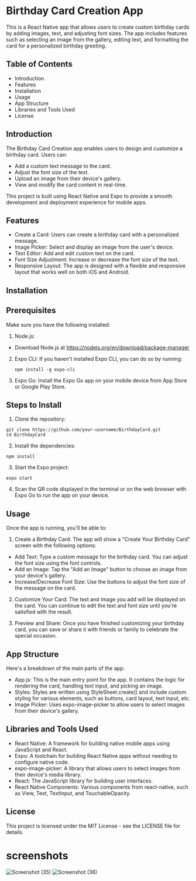 # Birthday Card Creation App

This is a React Native app that allows users to create custom birthday cards by adding images, text, and adjusting font sizes. The app includes features such as selecting an image from the gallery, editing text, and formatting the card for a personalized birthday greeting.

## Table of Contents

* Introduction
* Features
* Installation
* Usage
* App Structure
* Libraries and Tools Used
* License

## Introduction

The Birthday Card Creation app enables users to design and customize a birthday card. Users can:

* Add a custom text message to the card.
* Adjust the font size of the text.
* Upload an image from their device's gallery.
* View and modify the card content in real-time.

This project is built using React Native and Expo to provide a smooth development and deployment experience for mobile apps.

## Features

* Create a Card: Users can create a birthday card with a personalized message.
* Image Picker: Select and display an image from the user's device.
* Text Editor: Add and edit custom text on the card.
* Font Size Adjustment: Increase or decrease the font size of the text.
* Responsive Layout: The app is designed with a flexible and responsive layout that works well on both iOS and Android.


## Installation

## Prerequisites

Make sure you have the following installed:

1. Node.js:
 * Download Node.js at https://nodejs.org/en/download/package-manager

2. Expo CLI: If you haven't installed Expo CLI, you can do so by running:
   ```
   npm install -g expo-cli
   ```
3. Expo Go: Install the Expo Go app on your mobile device from App Store or Google Play Store.

## Steps to Install

1. Clone the repository:

```
git clone https://github.com/your-username/BirthdayCard.git
cd BirthdayCard
```
2. Install the dependencies:
```
npm install
```
3. Start the Expo project:
```
expo start
```
4. Scan the QR code displayed in the terminal or on the web browser with Expo Go to run the app on your device.

## Usage

Once the app is running, you'll be able to:

1. Create a Birthday Card: The app will show a "Create Your Birthday Card" screen with the following options:

* Add Text: Type a custom message for the birthday card. You can adjust the font size using the font controls.
* Add an Image: Tap the "Add an Image" button to choose an image from your device's gallery.
* Increase/Decrease Font Size: Use the buttons to adjust the font size of the message on the card.

2. Customize Your Card: The text and image you add will be displayed on the card. You can continue to edit the text and font size until you're satisfied with the result.

3. Preview and Share: Once you have finished customizing your birthday card, you can save or share it with friends or family to celebrate the special occasion.

## App Structure

Here's a breakdown of the main parts of the app:

* App.js: This is the main entry point for the app. It contains the logic for rendering the card, handling text input, and picking an image.
* Styles: Styles are written using StyleSheet.create() and include custom styling for various elements, such as buttons, card layout, text 
 input, etc.
* Image Picker: Uses expo-image-picker to allow users to select images from their device's gallery.


## Libraries and Tools Used

* React Native: A framework for building native mobile apps using JavaScript and React.
* Expo: A toolchain for building React Native apps without needing to configure native code.
* expo-image-picker: A library that allows users to select images from their device's media library.
* React: The JavaScript library for building user interfaces.
* React Native Components: Various components from react-native, such as View, Text, TextInput, and TouchableOpacity.

## License
This project is licensed under the MIT License - see the LICENSE file for details.

# screenshots
![Screenshot (35)](https://github.com/user-attachments/assets/f58fc3ba-8ef9-4f83-a6b2-64ced9f9aacb)
![Screenshot (36)](https://github.com/user-attachments/assets/6355703d-daca-42e3-948f-8734035e103c)
